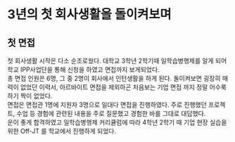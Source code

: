 # 3년의 첫 회사생활을 돌이켜보며

## 첫 면접

첫 회사생활 시작은 다소 순조로웠다. 대학교 3학년 2학기때 일학습병행제를 알게 되어 학교 IPP사업단을 통해 신청을 하였고 면접까지 보게되었다.  
총 면접 인원은 6명, 그 중 2명이 회사에서 인턴생활을 하게 된다. 돌이켜보면 굉장히 매력이 없었던 이력서, 아르바이트 면접을 제외하곤 처음보는 기업 면접 까지 정말 어수룩하기 짝이 없었다.  
면접은 면접관 1명에 지원자 3명으로 일대다 면접을 진행하였다. 주로 진행했던 프로젝트, 수업 등 경험에 관련된 내용을 주로 질문했고 경험한 바를 그대로 대답했다.  
운이 좋게 합격하였고 일학습병행제 커리큘럼에 따라 4학년 2학기 때 기업 현장 실습을 위한 Off-JT 를 학교에서 진행하게 되었다.